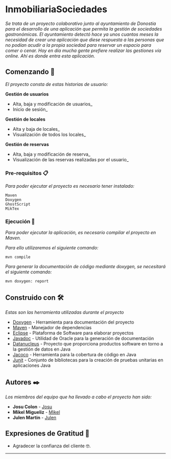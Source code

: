 # InmobiliariaSociedades
_Se trata de un proyecto colaborativo junto al ayuntamiento de Donostia para el desarrollo de una aplicación que permita la gestión de_ _sociedades gastronómicas._
_El ayuntamiento detectó hace ya unos cuantos meses la necesidad de crear una aplicación que diese respuesta a las personas que no podían_ _acudir a la propia sociedad para reservar un espacio para comer o cenar. Hoy en día mucha gente prefiere realizar las gestiones vía online._ _Ahí es donde entra esta aplicación._

## Comenzando 🚀

_El proyecto consta de estas historias de usuario:_

**Gestión de usuarios**
* Alta, baja y modificación de usuarios_
* Inicio de sesión_

**Gestión de locales**
* Alta y baja de locales_
* Visualización de todos los locales_

**Gestión de reservas**
* Alta, baja y modificación de reserva_
* Visualización de las reservas realizadas por el usuario_

### Pre-requisitos 📋

_Para poder ejecutar el proyecto es necesario tener instalado:_

```
Maven
Doxygen
GhostScript
MikTex

```

### Ejecución 🔧

_Para poder ejecutar la aplicación, es necesario compilar el proyecto en Maven._

_Para ello utilizaremos el siguiente comando:_

```
mvn compile
```

_Para generar la documentación de código mediante doxygen, se necesitará el siguiente comando:_

```
mvn doxygen: report
```

## Construido con 🛠️

_Estas son las herramienta utilizadas durante el proyecto_

* [Doxygen](https://www.doxygen.nl/index.html) - Herramienta para documentación del proyecto
* [Maven](https://maven.apache.org/) - Manejador de dependencias
* [Eclipse](https://www.eclipse.org/downloads/) - Plataforma de Software para elaborar proyectos
* [Javadoc](https://www.oracle.com/es/technical-resources/articles/java/javadoc-tool.html) - Utilidad de Oracle para la generación de documentación
* [Datanucleus](https://www.datanucleus.org/) - Proyecto que proporciona productos software en torno a la gestión de datos en Java
* [Jacoco](https://www.jacoco.org/) - Herramienta para la cobertura de código en Java
* [Junit](https://junit.org/junit5/) - Conjunto de bibliotecas para la creación de pruebas unitarias en aplicaciones Java

## Autores ✒️

_Los miembros del equipo que ha llevado a cabo el proyecto han sido:_

* **Josu Colon** - [Josu](https://github.com/josucolon)
* **Mikel Migueliz** - [Mikel](https://github.com/thecrasher17)
* **Julen Martin** - [Julen](https://github.com/julenmartin) 

## Expresiones de Gratitud 🎁

* Agradecer la confianza del cliente 🤓.




---
